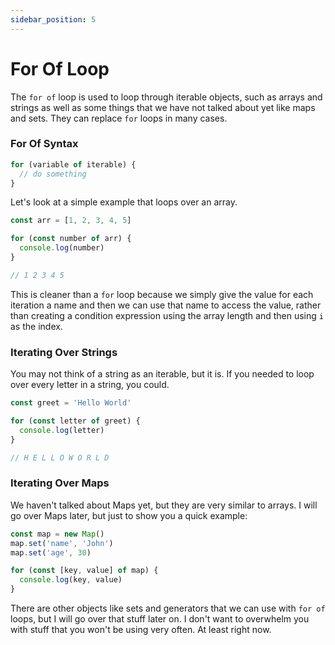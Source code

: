 ```yaml
---
sidebar_position: 5
---
```


# For Of Loop

The `for of` loop is used to loop through iterable objects, such as arrays and strings as well as some things that we have not talked about yet like maps and sets. They can replace `for` loops in many cases.

### For Of Syntax

```js
for (variable of iterable) {
  // do something
}
```

Let's look at a simple example that loops over an array.

```js
const arr = [1, 2, 3, 4, 5]

for (const number of arr) {
  console.log(number)
}

// 1 2 3 4 5
```

This is cleaner than a `for` loop because we simply give the value for each iteration a name and then we can use that name to access the value, rather than creating a condition expression using the array length and then using `i` as the index.

### Iterating Over Strings

You may not think of a string as an iterable, but it is. If you needed to loop over every letter in a string, you could.

```js
const greet = 'Hello World'

for (const letter of greet) {
  console.log(letter)
}

// H E L L O W O R L D
```

### Iterating Over Maps

We haven't talked about Maps yet, but they are very similar to arrays. I will go over Maps later, but just to show you a quick example:

```js
const map = new Map()
map.set('name', 'John')
map.set('age', 30)

for (const [key, value] of map) {
  console.log(key, value)
}
```

There are other objects like sets and generators that we can use with `for of` loops, but I will go over that stuff later on. I don't want to overwhelm you with stuff that you won't be using very often. At least right now.
